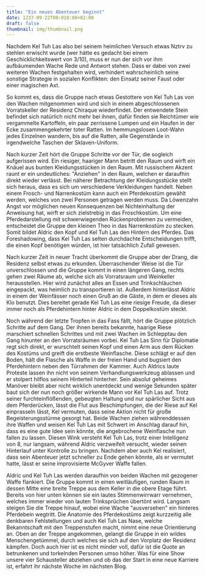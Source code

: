 ```yaml
---
title: "Ein neues Abenteuer beginnt"
date: 1237-09-22T00:010:00+02:00
draft: false
thumbnail: img/thumbnail.png
---
```


Nachdem Kel Tuh Las also bei seinem heimlichen Versuch etwas Nztrv zu stehlen erwischt wurde (wer hätte es gedacht bei einem Geschicklichkeitswert von 3/10), muss er nun der sich vor ihm aufbäumenden Wache Rede und Antwort stehen. Dass er dabei von zwei weiteren Wachen festgehalten wird, verhindert wahrscheinlich seine sonstige Strategie in sozialen Konflikten: den Einsatz seiner Faust oder einer magischen Axt.

So kommt es, dass die Gruppe nach etwas Gestottere von Kel Tuh Las von den Wachen mitgenommen wird und sich in einem abgeschlossenen Vorratskeller der Residenz Chiraque wiederfindet. Der entwendete Stein befindet sich natürlich nicht mehr bei ihnen, dafür finden sie Reichtümer wie vergammelte Kartoffeln, ein paar zerrissene Lumpen und ein Haufen in der Ecke zusammengekehrter toter Ratten. Im hemmungslosen Loot-Wahn jedes Einzelnen wandern, bis auf die Ratten, alle Gegenstände in irgendwelche Taschen der Sklaven-Uniform.

Nach kurzer Zeit hört die Gruppe Schritte vor der Tür, die sogleich aufgerissen wird. Ein riesiger, haariger Mann betritt den Raum und wirft ein Knäuel aus bunten Kleidungsstücken in den Raum. Mit russischem Akzent raunt er ein undeutliches: "Anziehen" in den Raum, welchen er daraufhin direkt wieder verlässt. <!--more--> Bei näherer Betrachtung der Kleidungsstücke stellt sich heraus, dass es sich um verschiedene Verkleidungen handelt. Neben einem Frosch- und Narrenkostüm kann auch ein Pferdekostüm gewählt werden, welches von zwei Personen getragen werden muss. Da Löwenzahn Angst vor möglichen neuen Konsequenzen bei Nichteinhaltung der Anweisung hat, wirft er sich zielstrebig in das Froschkostüm. Um eine Pferdedarstellung mit schwerwiegenden Rückenproblemen zu vermeiden, entscheidet die Gruppe den kleinen Theo in das Narrenkostüm zu stecken. Somit bildet Aldric den Kopf und Kel Tuh Las den Hintern des Pferdes. Das Foreshadowing, dass Kel Tuh Las selten durchdachte Entscheidungen trifft, die einen Kopf benötigen würden, ist hier tatsächlich Zufall gewesen.

Nach kurzer Zeit in neuer Tracht überkommt die Gruppe aber der Drang, die Residenz selbst etwas zu erkunden. Überraschender Weise ist die Tür unverschlossen und die Gruppe kommt in einen längeren Gang, rechts gehen zwei Räume ab, welche sich als Vorratsraum und Weinkeller herausstellen. Hier wird zunächst alles an Essen und Trinkschläuchen eingepackt, was heimlich zu transportieren ist. Außerdem hinterlässt Aldric in einem der Weinfässer noch einen Gruß an die Gäste, in dem er dieses als Klo benutzt. Dies bereitet gerade Kel Tuh Las eine riesige Freude, da dieser immer noch als Pferdehintern hinter Aldric in dem Doppelkostüm steckt.

Noch während der letzte Tropfen in das Fass fällt, hört die Gruppe plötzlich Schritte auf dem Gang. Der ihnen bereits bekannte, haarige Riese marschiert schnellen Schrittes und mit zwei Wachen im Schlepptau den Gang hinunter an den Vorratsräumen vorbei. Kel Tuh Las Sinn für Diplomatie regt sich direkt, er wurschtelt seinen Kopf und einen Arm aus dem Rücken des Kostüms und greift die erstbeste Weinflasche. Diese schlägt er auf den Boden, hält die Flasche als Waffe in der freien Hand und bugsiert den Pferdehintern neben den Türrahmen der Kammer. Auch Aldrics laute Proteste lassen ihn nicht von seinem Verhandlungswerkzeug ablassen und er stolpert hilflos seinem Hinterteil hinterher. Sein absolut geheimes Manöver bleibt aber nicht wirklich unentdeckt und wenige Sekunden später baut sich der nun noch größer wirkende Mann vor Kel Tuh Las auf. Trotz seiner furchteinflößenden, gebeugten Haltung und nur spärlicher Sicht aus dem Pferderücken, lässt die Flut aus Beschimpfungen, die der Riese auf Kel einprasseln lässt, Kel vermuten, dass seine Aktion nicht für große Begeisterungsstürme gesorgt hat. Beide Wachen ziehen währenddessen ihre Waffen und weisen Kel Tuh Las mit Schwert im Anschlag darauf hin, dass es eine gute Idee sein könnte, die angebrochene Weinflasche nun fallen zu lassen. Diesen Wink versteht Kel Tuh Las, trotz einer Intelligenz von 8, nur langsam, während Aldric verzweifelt versucht, wieder seinen Hinterlauf unter Kontrolle zu bringen. Nachdem aber auch Kel realisiert, dass sein Abenteuer jetzt schneller zu Ende gehen könnte, als er vermutet hatte, lässt er seine improvisierte McGyver Waffe fallen. 

Aldric und Kel Tuh Las werden daraufhin von beiden Wachen mit gezogener Waffe flankiert. Die Gruppe kommt in einen weitläufigen, runden Raum in dessen Mitte eine breite Treppe aus dem Keller in die obere Etage führt. Bereits von hier unten können sie ein lautes Stimmenwirrwarr vernehmen, welches immer wieder von lauten Trinksprüchen übertönt wird. Langsam steigen Sie die Treppe hinauf, wobei eine Wache "ausversehen" ein hinteres Pferdebein wegtritt. Die Anatomie des Pferdekostüms zeigt kurzzeitig alle denkbaren Fehlstellungen und auch Kel Tuh Las Nase, welche Bekanntschaft mit den Treppenstufen macht, nimmt eine neue Orientierung an. Oben an der Treppe angekommen, gelangt die Gruppe in ein wildes Menschengetümmel, durch welches sie sich auf den Vorplatz der Residenz kämpfen. Doch auch hier ist es nicht minder voll, dafür ist die Quote an betrunkenen und torkelnden Personen umso höher. Was für eine Show unsere vier Schausteller abziehen und ob das der Start in eine neue Karriere ist, erfahrt ihr nächste Woche im nächsten Blog.
